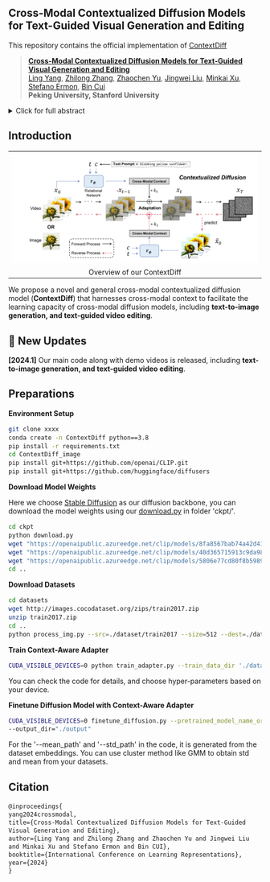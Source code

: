 ## Cross-Modal Contextualized Diffusion Models for Text-Guided Visual Generation and Editing

This repository contains the official implementation of  [ContextDiff](https://openreview.net/forum?id=nFMS6wF2xq)

>[**Cross-Modal Contextualized Diffusion Models for Text-Guided Visual Generation and Editing**](https://openreview.net/forum?id=nFMS6wF2xq)    
>[Ling Yang](https://yangling0818.github.io/), 
>[Zhilong Zhang](),
>[Zhaochen Yu](https://github.com/BitCodingWalkin), 
>[Jingwei Liu](),
>[Minkai Xu](https://minkaixu.com/),
>[Stefano Ermon](https://cs.stanford.edu/~ermon/), 
>[Bin Cui](https://cuibinpku.github.io/) 
<br>**Peking University, Stanford University**<br>

<details>
    <summary>Click for full abstract</summary>
    Conditional diffusion models have exhibited superior performance in high-fidelity
text-guided visual generation and editing. Nevertheless, prevailing text-guided visual diffusion models primarily focus on incorporating text-visual relationships
exclusively into the reverse process, often disregarding their relevance in the forward process. This inconsistency between forward and reverse processes may
limit the precise conveyance of textual semantics in visual synthesis results. To
address this issue, we propose a novel and general contextualized diffusion model
(CONTEXTDIFF) by incorporating the cross-modal context encompassing interactions and alignments between text condition and visual sample into forward and
reverse processes. We propagate this context to all timesteps in the two processes
to adapt their trajectories, thereby facilitating cross-modal conditional modeling.
We generalize our contextualized diffusion to both DDPMs and DDIMs with theoretical derivations, and demonstrate the effectiveness of our model in evaluations
with two challenging tasks: text-to-image generation, and text-to-video editing.
In each task, our CONTEXTDIFF achieves new state-of-the-art performance, significantly enhancing the semantic alignment between text condition and generated
samples, as evidenced by quantitative and qualitative evaluations.
</details>

## Introduction

<table class="center">
    <tr>
    <td width=100% style="border: none"><img src="figs/Illustration.png" style="width:100%"></td>
    </tr>
    <tr>
    <td width="100%" style="border: none; text-align: center; word-wrap: break-word">Overview of our ContextDiff
</td>
  </tr>
</table>

We propose a novel and general cross-modal contextualized diffusion model (**ContextDiff**) that harnesses cross-modal context to facilitate the learning capacity of cross-modal diffusion models, including **text-to-image generation, and text-guided video editing**.

## 🚩 New Updates 

**[2024.1]** Our main code along with demo videos is released, including **text-to-image generation, and text-guided video editing**.


## Preparations

**Environment Setup**

```bash
git clone xxxx
conda create -n ContextDiff python==3.8
pip install -r requirements.txt
cd ContextDiff_image
pip install git+https://github.com/openai/CLIP.git
pip install git+https://github.com/huggingface/diffusers
```

**Download Model Weights**

Here we choose [Stable Diffusion](https://arxiv.org/abs/2112.10752) as our diffusion backbone, you can download the model weights using our [download.py](ckpt/download.py) in folder 'ckpt/'. 

```bash
cd ckpt
python download.py 
wget "https://openaipublic.azureedge.net/clip/models/8fa8567bab74a42d41c5915025a8e4538c3bdbe8804a470a72f30b0d94fab599/RN101.pt"
wget "https://openaipublic.azureedge.net/clip/models/40d365715913c9da98579312b702a82c18be219cc2a73407c4526f58eba950af/ViT-B-32.pt"
wget "https://openaipublic.azureedge.net/clip/models/5806e77cd80f8b59890b7e101eabd078d9fb84e6937f9e85e4ecb61988df416f/ViT-B-16.pt"
cd ..
```


**Download Datasets**

```bash
cd datasets
wget http://images.cocodataset.org/zips/train2017.zip
unzip train2017.zip
cd ..
python process_img.py --src=./dataset/train2017 --size=512 --dest=./dataset/train2017
```

**Train Context-Aware Adapter**

```bash
CUDA_VISIBLE_DEVICES=0 python train_adapter.py --train_data_dir './dataset/train2017' --mixed_precision 'fp16' --output_dir 'output/' --train_batch_size 64 --num_train_epochs 20 --checkpointing_steps 10000 "--t5_model" 'path to text encoders' 
```

You can check the code for details, and choose hyper-parameters based on your device.

**Finetune Diffusion Model with Context-Aware Adapter**

```bash
CUDA_VISIBLE_DEVICES=0 finetune_diffusion.py --pretrained_model_name_or_path="stabilityai/stable-diffusion-2-1-base" --train_data_dir=./train2017 --use_ema --resolution=512 --center_crop --random_flip --train_batch_size=32 --gradient_accumulation_steps=1 --gradient_checkpointing --max_train_steps=50000 --checkpointing_steps=10000 --learning_rate=2e-05 --max_grad_norm=1 --lr_scheduler="constant" --lr_warmup_steps=0 
--output_dir="./output"
```

For the '--mean_path' and '--std_path' in the code, it is generated from the dataset embeddings. You can use cluster method like GMM to obtain std and mean from your datasets.

## Citation
```
@inproceedings{
yang2024crossmodal,
title={Cross-Modal Contextualized Diffusion Models for Text-Guided Visual Generation and Editing},
author={Ling Yang and Zhilong Zhang and Zhaochen Yu and Jingwei Liu and Minkai Xu and Stefano Ermon and Bin CUI},
booktitle={International Conference on Learning Representations},
year={2024}
}
```
